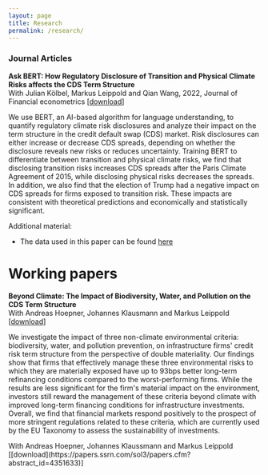 ```yaml
---
layout: page
title: Research
permalink: /research/
---
```


### Journal Articles

<b>Ask BERT: How Regulatory Disclosure of Transition and Physical Climate Risks affects the CDS Term Structure</b>
<br/>
With Julian Kölbel, Markus Leippold and Qian Wang, 2022, Journal of Financial econometrics [<a href="https://academic.oup.com/jfec/advance-article-abstract/doi/10.1093/jjfinec/nbac027/6650201" class=external>download</a>]

<p class="abstract">
We use BERT, an AI-based algorithm for language understanding, to quantify regulatory climate risk disclosures and analyze their impact on the term structure in the credit default swap (CDS) market. Risk disclosures can either increase or decrease CDS spreads, depending on whether the disclosure reveals new risks or reduces uncertainty. Training BERT to differentiate between transition and physical climate risks, we find that disclosing transition risks increases CDS spreads after the Paris Climate Agreement of 2015, while disclosing physical risks decreases the spreads. In addition, we also find that the election of Trump had a negative impact on CDS spreads for firms exposed to transition risk. These impacts are consistent with theoretical predictions and economically and statistically significant.
</p>

Additional material:
* The data used in this paper can be found <a href="https://osf.io/pk2u9/" class=external>here</a>

<!-- # Working papers -->

# Working papers
<b>Beyond Climate: The Impact of Biodiversity, Water, and Pollution on the CDS Term Structure</b>
<br/>
With Andreas Hoepner, Johannes Klausmann and Markus Leippold [<a href="https://papers.ssrn.com/sol3/papers.cfm?abstract_id=4351633" class="external">download</a>]
<p class="abstract">
We investigate the impact of three non-climate environmental criteria: biodiversity, water, and pollution prevention, on infrastructure firms' credit risk term structure from the perspective of double materiality. Our findings show that firms that effectively manage these three environmental risks to which they are materially exposed have up to 93bps better long-term refinancing conditions compared to the worst-performing firms. While the results are less significant for the firm's material impact on the environment, investors still reward the management of these criteria beyond climate with improved long-term financing conditions for infrastructure investments. Overall, we find that financial markets respond positively to the prospect of more stringent regulations related to these criteria, which are currently used by the EU Taxonomy to assess the sustainability of investments.
</p>
With Andreas Hoepner, Johannes Klaussmann and Markus Leippold [[download](https://papers.ssrn.com/sol3/papers.cfm?abstract_id=4351633)]


<!-- # Work in progress -->

